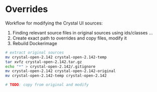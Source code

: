 # Overrides

Workflow for modifying the Crystal UI sources:

1. Finding relevant source files in original sources using ids/classes ...
2. Create exact path to overrides and copy files, modify it
3. Rebuild Dockerimage

```bash
# extract original sources
mv crystal-open-2.142 crystal-open-2.142-temp
tar xvfz crystal-open-2.142.tar.gz
echo "*" > crystal-open-2.142/.gitignore
mv crystal-open-2.142 crystal-open-2.142-original
mv crystal-open-2.142-temp crystal-open-2.142

# TODO: copy from original and modify
```
